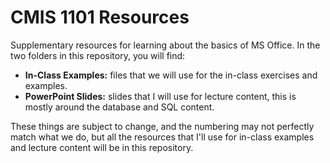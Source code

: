 # CMIS 1101 Resources

Supplementary resources for learning about the basics of MS Office. In the two folders in this repository, you will find:
<ul>
<li> <b>In-Class Examples:</b> files that we will use for the in-class exercises and examples. </li>
<li> <b>PowerPoint Slides:</b> slides that I will use for lecture content, this is mostly around the database and SQL content. </li>
</ul>

These things are subject to change, and the numbering may not perfectly match what we do, but all the resources that I'll use for in-class examples and lecture content will be in this repository.
